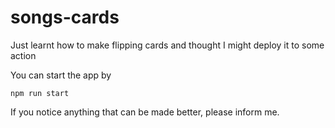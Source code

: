 # songs-cards
Just learnt how to make flipping cards and thought I might deploy it to some action

You can start the app by
```
npm run start
```
If you notice anything that can be made better, please inform me. 
